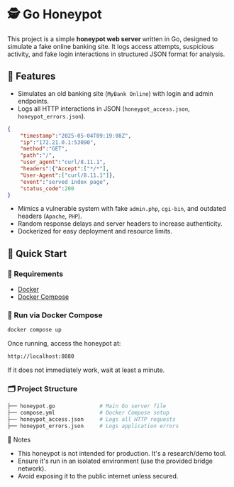 # 🕵️ Go Honeypot

This project is a simple **honeypot web server** written in Go, designed to simulate a fake online banking site. It logs access attempts, suspicious activity, and fake login interactions in structured JSON format for analysis.

## 🧠 Features

- Simulates an old banking site (`MyBank Online`) with login and admin endpoints.
- Logs all HTTP interactions in JSON (`honeypot_access.json`, `honeypot_errors.json`).
```json
{
	"timestamp":"2025-05-04T09:19:08Z",
	"ip":"172.21.0.1:53090",
	"method":"GET",
	"path":"/",
	"user_agent":"curl/8.11.1",
	"headers":{"Accept":["*/*"],
	"User-Agent":["curl/8.11.1"]},
	"event":"served index page",
	"status_code":200
}
```
- Mimics a vulnerable system with fake `admin.php`, `cgi-bin`, and outdated headers (`Apache`, `PHP`).
- Random response delays and server headers to increase authenticity.
- Dockerized for easy deployment and resource limits.

## 🚀 Quick Start

### 🔧 Requirements

- [Docker](https://docs.docker.com/get-docker/)
- [Docker Compose](https://docs.docker.com/compose/)

### 🐳 Run via Docker Compose
```bash
docker compose up
```
Once running, access the honeypot at:
```bash
http://localhost:8080
```
If it does not immediately work, wait at least a minute.

### 🗂️ Project Structure
```bash
├── honeypot.go              # Main Go server file
├── compose.yml              # Docker Compose setup
├── honeypot_access.json     # Logs all HTTP requests
├── honeypot_errors.json     # Logs application errors
```

📝 Notes
- This honeypot is not intended for production. It's a research/demo tool.
- Ensure it's run in an isolated environment (use the provided bridge network).
- Avoid exposing it to the public internet unless secured.


